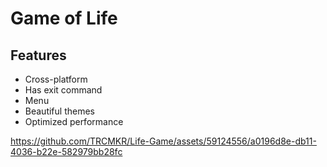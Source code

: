 # Game of Life
## Features

- Cross-platform
- Has exit command
- Menu
- Beautiful themes
- Optimized performance



https://github.com/TRCMKR/Life-Game/assets/59124556/a0196d8e-db11-4036-b22e-582979bb28fc

